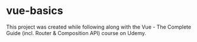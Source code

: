 # vue-basics

This project was created while following along with the Vue - The Complete Guide (incl. Router & Composition API) course on Udemy.